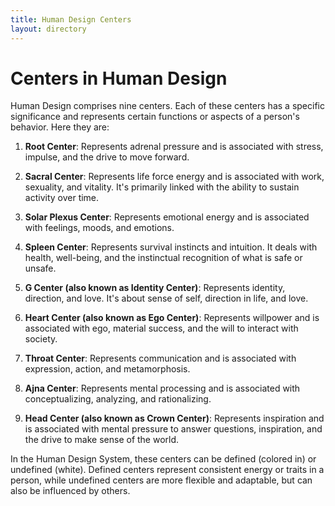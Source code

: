 ```yaml
---
title: Human Design Centers
layout: directory
---
```

# Centers in Human Design
Human Design comprises nine centers. Each of these centers has a specific significance and represents certain functions or aspects of a person's behavior. Here they are:

1. **Root Center**: Represents adrenal pressure and is associated with stress, impulse, and the drive to move forward.

2. **Sacral Center**: Represents life force energy and is associated with work, sexuality, and vitality. It's primarily linked with the ability to sustain activity over time.

3. **Solar Plexus Center**: Represents emotional energy and is associated with feelings, moods, and emotions.

4. **Spleen Center**: Represents survival instincts and intuition. It deals with health, well-being, and the instinctual recognition of what is safe or unsafe.

5. **G Center (also known as Identity Center)**: Represents identity, direction, and love. It's about sense of self, direction in life, and love.

6. **Heart Center (also known as Ego Center)**: Represents willpower and is associated with ego, material success, and the will to interact with society.

7. **Throat Center**: Represents communication and is associated with expression, action, and metamorphosis.

8. **Ajna Center**: Represents mental processing and is associated with conceptualizing, analyzing, and rationalizing.

9. **Head Center (also known as Crown Center)**: Represents inspiration and is associated with mental pressure to answer questions, inspiration, and the drive to make sense of the world.

In the Human Design System, these centers can be defined (colored in) or undefined (white). Defined centers represent consistent energy or traits in a person, while undefined centers are more flexible and adaptable, but can also be influenced by others.